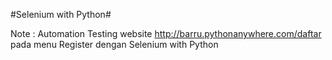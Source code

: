 #Selenium with Python#

Note :
Automation Testing website http://barru.pythonanywhere.com/daftar pada menu Register dengan Selenium with Python
